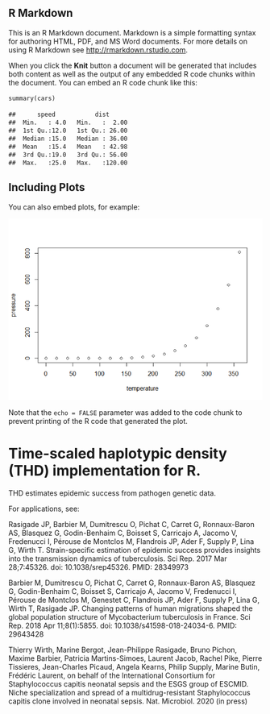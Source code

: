R Markdown
----------

This is an R Markdown document. Markdown is a simple formatting syntax
for authoring HTML, PDF, and MS Word documents. For more details on
using R Markdown see <http://rmarkdown.rstudio.com>.

When you click the **Knit** button a document will be generated that
includes both content as well as the output of any embedded R code
chunks within the document. You can embed an R code chunk like this:

    summary(cars)

    ##      speed           dist       
    ##  Min.   : 4.0   Min.   :  2.00  
    ##  1st Qu.:12.0   1st Qu.: 26.00  
    ##  Median :15.0   Median : 36.00  
    ##  Mean   :15.4   Mean   : 42.98  
    ##  3rd Qu.:19.0   3rd Qu.: 56.00  
    ##  Max.   :25.0   Max.   :120.00

Including Plots
---------------

You can also embed plots, for example:

![](README_files/figure-markdown_strict/pressure-1.png)

Note that the `echo = FALSE` parameter was added to the code chunk to
prevent printing of the R code that generated the plot.

Time-scaled haplotypic density (THD) implementation for R.
==========================================================

THD estimates epidemic success from pathogen genetic data.

For applications, see:

Rasigade JP, Barbier M, Dumitrescu O, Pichat C, Carret G, Ronnaux-Baron
AS, Blasquez G, Godin-Benhaim C, Boisset S, Carricajo A, Jacomo V,
Fredenucci I, Pérouse de Montclos M, Flandrois JP, Ader F, Supply P,
Lina G, Wirth T. Strain-specific estimation of epidemic success provides
insights into the transmission dynamics of tuberculosis. Sci Rep. 2017
Mar 28;7:45326. doi: 10.1038/srep45326. PMID: 28349973

Barbier M, Dumitrescu O, Pichat C, Carret G, Ronnaux-Baron AS, Blasquez
G, Godin-Benhaim C, Boisset S, Carricajo A, Jacomo V, Fredenucci I,
Pérouse de Montclos M, Genestet C, Flandrois JP, Ader F, Supply P, Lina
G, Wirth T, Rasigade JP. Changing patterns of human migrations shaped
the global population structure of Mycobacterium tuberculosis in France.
Sci Rep. 2018 Apr 11;8(1):5855. doi: 10.1038/s41598-018-24034-6. PMID:
29643428

Thierry Wirth, Marine Bergot, Jean-Philippe Rasigade, Bruno Pichon,
Maxime Barbier, Patricia Martins-Simoes, Laurent Jacob, Rachel Pike,
Pierre Tissieres, Jean-Charles Picaud, Angela Kearns, Philip Supply,
Marine Butin, Frédéric Laurent, on behalf of the International
Consortium for Staphylococcus capitis neonatal sepsis and the ESGS group
of ESCMID. Niche specialization and spread of a multidrug-resistant
Staphylococcus capitis clone involved in neonatal sepsis. Nat.
Microbiol. 2020 (in press)
